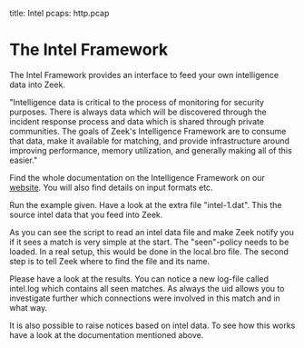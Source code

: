 title: Intel
pcaps: http.pcap

The Intel Framework
====================

The Intel Framework provides an interface to feed your own intelligence data into Zeek.

"Intelligence data is critical to the process of monitoring for security purposes. There is always data which will be discovered through the incident response process and data which is shared through private communities. The goals of Zeek's Intelligence Framework are to consume that data, make it available for matching, and provide infrastructure around improving performance, memory utilization, and generally making all of this easier." 

Find the whole documentation on the Intelligence Framework on 
our [website](https://docs.zeek.org/en/current/frameworks/intel.html). 
You will also find details on input formats etc.

Run the example given. Have a look at the extra file "intel-1.dat".
This the source intel data that you feed into Zeek. 

As you can see the script to read an intel data file and make Zeek
notify you if it sees a match is very simple at the start.
The "seen"-policy needs to be loaded. In a real setup, this would be done in the local.bro file.
The second step is to tell Zeek where to find the file and its name. 

Please have a look at the results. You can notice a new log-file called intel.log which contains
all seen matches. As always the uid allows you to investigate further which connections were involved in this match and in what way.

It is also possible to raise notices based on intel data. To see how this works have a look at the 
documentation mentioned above.

